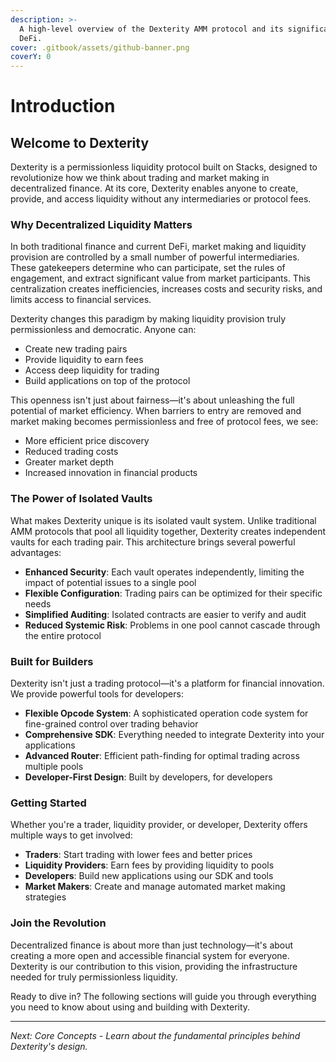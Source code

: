 ```yaml
---
description: >-
  A high-level overview of the Dexterity AMM protocol and its significance in
  DeFi.
cover: .gitbook/assets/github-banner.png
coverY: 0
---
```


# Introduction

## Welcome to Dexterity

Dexterity is a permissionless liquidity protocol built on Stacks, designed to revolutionize how we think about trading and market making in decentralized finance. At its core, Dexterity enables anyone to create, provide, and access liquidity without any intermediaries or protocol fees.

### Why Decentralized Liquidity Matters

In both traditional finance and current DeFi, market making and liquidity provision are controlled by a small number of powerful intermediaries. These gatekeepers determine who can participate, set the rules of engagement, and extract significant value from market participants. This centralization creates inefficiencies, increases costs and security risks, and limits access to financial services.

Dexterity changes this paradigm by making liquidity provision truly permissionless and democratic. Anyone can:

* Create new trading pairs
* Provide liquidity to earn fees
* Access deep liquidity for trading
* Build applications on top of the protocol

This openness isn't just about fairness—it's about unleashing the full potential of market efficiency. When barriers to entry are removed and market making becomes permissionless and free of protocol fees, we see:

* More efficient price discovery
* Reduced trading costs
* Greater market depth
* Increased innovation in financial products

### The Power of Isolated Vaults

What makes Dexterity unique is its isolated vault system. Unlike traditional AMM protocols that pool all liquidity together, Dexterity creates independent vaults for each trading pair. This architecture brings several powerful advantages:

* **Enhanced Security**: Each vault operates independently, limiting the impact of potential issues to a single pool
* **Flexible Configuration**: Trading pairs can be optimized for their specific needs
* **Simplified Auditing**: Isolated contracts are easier to verify and audit
* **Reduced Systemic Risk**: Problems in one pool cannot cascade through the entire protocol

### Built for Builders

Dexterity isn't just a trading protocol—it's a platform for financial innovation. We provide powerful tools for developers:

* **Flexible Opcode System**: A sophisticated operation code system for fine-grained control over trading behavior
* **Comprehensive SDK**: Everything needed to integrate Dexterity into your applications
* **Advanced Router**: Efficient path-finding for optimal trading across multiple pools
* **Developer-First Design**: Built by developers, for developers

### Getting Started

Whether you're a trader, liquidity provider, or developer, Dexterity offers multiple ways to get involved:

* **Traders**: Start trading with lower fees and better prices
* **Liquidity Providers**: Earn fees by providing liquidity to pools
* **Developers**: Build new applications using our SDK and tools
* **Market Makers**: Create and manage automated market making strategies

### Join the Revolution

Decentralized finance is about more than just technology—it's about creating a more open and accessible financial system for everyone. Dexterity is our contribution to this vision, providing the infrastructure needed for truly permissionless liquidity.

Ready to dive in? The following sections will guide you through everything you need to know about using and building with Dexterity.

***

_Next: Core Concepts - Learn about the fundamental principles behind Dexterity's design._
